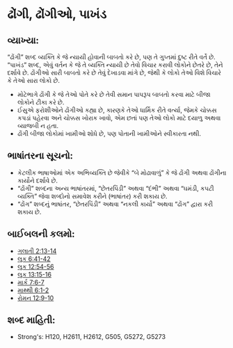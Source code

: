 # ઢોંગી, ઢોંગીઓ, પાખંડ 

## વ્યાખ્યા: 

“ઢોંગી” શબ્દ વ્યક્તિ કે જે ન્યાયી હોવાની બાબતો કરે છે, પણ તે ગુપ્તમાં દુષ્ટ રીતે વર્તે છે.
“પાખંડ” શબ્દ, એવું વર્તન કે જે તે વ્યક્તિ ન્યાયી છે તેવો વિચાર કરાવી લોકોને છેતરે છે, તેને દર્શાવે છે.
ઢોંગીઓ સારી બાબતો કરે છે તેવું દેખાડવા માંગે છે, જેથી કે લોકો તેઓ વિશે વિચારે કે તેઓ સારા લોકો છે.

* મોટેભાગે ઢોંગી કે જે તેઓ પોતે કરે છે તેવી સમાન પાપરૂપ બાબતો કરવા માટે બીજા લોકોને ટીકા કરે છે.
* ઈસુએ ફરોશીઓને ઢોંગીઓ કહ્યા છે, કારણકે તેઓ ધાર્મિક રીતે વર્ત્યા,  જેમકે ચોક્કસ કપડાં પહેરવા અને ચોક્કસ ખોરાક ખાવો, એમ છતાં પણ તેઓ લોકો માટે દયાળુ અથવા વ્યાજબી ન હતા.
* ઢોંગી બીજા લોકોમાં ખામીઓ શોધે છે, પણ પોતાની ખામીઓને સ્વીકારતા નથી.

## ભાષાંતરના સૂચનો: 

* કેટલીક ભાષાઓમાં એક અભિવ્યક્તિ છે જેવીકે “બે મોઢાવાળું” કે જે ઢોંગી અથવા ઢોંગીના કાર્યોને દર્શાવે છે.
* “ઢોંગી” શબ્દના અન્ય ભાષાંતરમાં,  “છેતરપિંડી” અથવા “દંભી” અથવા “ઘમંડી, કપટી વ્યક્તિ” જેવા શબ્દોનો સમાવેશ કરીને (ભાષાંતર) કરી શકાય છે.
* “ઢોંગ” શબ્દનું ભાષાંતર, “છેતરપિંડી” અથવા “નકલી કાર્યો” અથવા “ઢોંગ” દ્વારા કરી શકાય છે.

## બાઈબલની કલમો: 

* [ગલાતી 2:13-14](rc://gu/tn/help/gal/02/13)
* [લૂક 6:41-42](rc://gu/tn/help/luk/06/41)
* [લૂક 12:54-56](rc://gu/tn/help/luk/12/54)
* [લૂક 13:15-16](rc://gu/tn/help/luk/13/15)
* [માર્ક 7:6-7](rc://gu/tn/help/mrk/07/06)
* [માથ્થી 6:1-2](rc://gu/tn/help/mat/06/01)
* [રોમન 12:9-10](rc://gu/tn/help/rom/12/09)

## શબ્દ માહિતી: 

* Strong's: H120, H2611, H2612, G505, G5272, G5273
